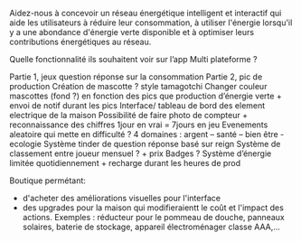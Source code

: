 Aidez-nous à concevoir un réseau énergétique intelligent et interactif qui aide les utilisateurs à réduire leur consommation, à utiliser l'énergie lorsqu'il y a une abondance d'énergie verte disponible et à optimiser leurs contributions énergétiques au réseau.

Quelle fonctionnalité ils souhaitent voir sur l’app
Multi plateforme ?

Partie 1, jeux question réponse sur la consommation
Partie 2, pic de production
Création de mascotte ? style tamagotchi
Changer couleur mascottes (fond ?) en fonction des pics que production d’énergie verte + envoi de notif durant les pics
Interface/ tableau de bord des element electrique de la maison
Possibilité de faire photo de compteur + reconnaissance des chiffres
1jour en vrai = 7jours en jeu
Evenements aleatoire qui mette en difficulté ?
4 domaines : argent – santé – bien être - ecologie
Système tinder de question réponse basé sur reign
Système de classement entre joueur mensuel ? + prix
Badges ?
Système d’énergie limitée quotidiennement + recharge durant les heures de prod

Boutique permétant:
- d'acheter des améliorations visuelles pour l'interface
- des upgrades pour la maison qui modifieraientt le coût et l'impact des actions.
Exemples : réducteur pour le pommeau de douche, panneaux solaires, baterie de stockage, appareil électroménager classe AAA,...
